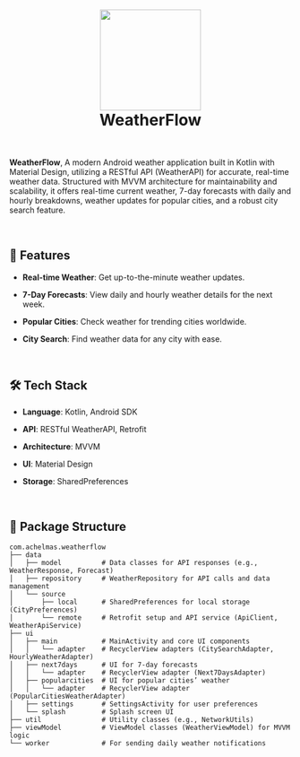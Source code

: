 <div align="center">
      <h1> 
            <img src="https://github.com/user-attachments/assets/452d9922-1f0d-4946-a403-a9b33074c068" width="180px">
            <br/>
            WeatherFlow
            <br/> 
      </h1>
</div>

   <br/> 


**WeatherFlow**, A modern Android weather application built in Kotlin with Material Design, utilizing a RESTful API (WeatherAPI) for accurate, real-time weather data. Structured with MVVM architecture for maintainability and scalability, it offers real-time current weather, 7-day forecasts with daily and hourly breakdowns, weather updates for popular cities, and a robust city search feature.

   <br/>
   
## 🌟 Features
- **Real-time Weather**: Get up-to-the-minute weather updates.
- **7-Day Forecasts**: View daily and hourly weather details for the next week.
- **Popular Cities**: Check weather for trending cities worldwide.
- **City Search**: Find weather data for any city with ease.

   <br/>
  
## 🛠️ Tech Stack
- **Language**: Kotlin, Android SDK
- **API**: RESTful WeatherAPI, Retrofit
- **Architecture**: MVVM
- **UI**: Material Design
- **Storage**: SharedPreferences

   <br/>
   
## 📂 Package Structure
```plaintext
com.achelmas.weatherflow
├── data
│   ├── model          # Data classes for API responses (e.g., WeatherResponse, Forecast)
│   ├── repository     # WeatherRepository for API calls and data management
│   └── source
│       ├── local      # SharedPreferences for local storage (CityPreferences)
│       └── remote     # Retrofit setup and API service (ApiClient, WeatherApiService)
├── ui
│   ├── main           # MainActivity and core UI components
│   │   └── adapter    # RecyclerView adapters (CitySearchAdapter, HourlyWeatherAdapter)
│   ├── next7days      # UI for 7-day forecasts
│   │   └── adapter    # RecyclerView adapter (Next7DaysAdapter)
│   ├── popularcities  # UI for popular cities’ weather
│   │   └── adapter    # RecyclerView adapter (PopularCitiesWeatherAdapter)
│   ├── settings       # SettingsActivity for user preferences
│   └── splash         # Splash screen UI
├── util               # Utility classes (e.g., NetworkUtils)
├── viewModel          # ViewModel classes (WeatherViewModel) for MVVM logic
└── worker             # For sending daily weather notifications

